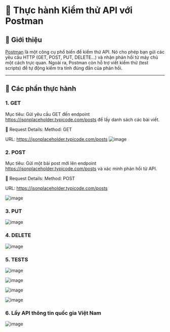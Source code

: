 # 🧪 Thực hành Kiểm thử API với Postman

## 🚀 Giới thiệu

[Postman](https://www.postman.com) là một công cụ phổ biến để kiểm thử API. Nó cho phép bạn gửi các yêu cầu HTTP (GET, POST, PUT, DELETE...) và nhận phản hồi từ máy chủ một cách trực quan. Ngoài ra, Postman còn hỗ trợ viết kiểm thử (test scripts) để tự động kiểm tra tính đúng đắn của phản hồi.

---

## 📌 Các phần thực hành

### 1. GET

Mục tiêu: Gửi yêu cầu GET đến endpoint https://jsonplaceholder.typicode.com/posts để lấy danh sách các bài viết.

🔹 Request Details:
Method: GET

URL: https://jsonplaceholder.typicode.com/posts
![image](https://github.com/user-attachments/assets/3f3c6752-4fd5-46c6-9efc-520b57add3d0)

### 2. POST

Mục tiêu: Gửi một bài post mới lên endpoint https://jsonplaceholder.typicode.com/posts và xác minh phản hồi từ API.

🔹 Request Details:
Method: POST

URL: https://jsonplaceholder.typicode.com/posts

![image](https://github.com/user-attachments/assets/4c920607-e196-45ce-a6eb-9443b944803d)

### 3. PUT

![image](https://github.com/user-attachments/assets/1a31a52a-69ff-42d2-b541-3efbfc9dfefb)

### 4. DELETE

![image](https://github.com/user-attachments/assets/5e902e62-f487-4c16-9b66-6487810b7c4f)

### 5. TESTS

![image](https://github.com/user-attachments/assets/4f9da500-fb91-4171-adf9-843fa75987a5)

![image](https://github.com/user-attachments/assets/ee4738a7-043d-4e03-9f42-b011dd2af27d)

![image](https://github.com/user-attachments/assets/15d5d1b0-4d44-4b13-9b1b-77427e99a93a)

![image](https://github.com/user-attachments/assets/d181c627-c75b-4dfe-8ef8-e33ad8ebc25f)

### 6. Lấy API thông tin quốc gia Việt Nam

![image](https://github.com/user-attachments/assets/e8e6c6ff-03cf-4765-aabb-03f363e499ac)
